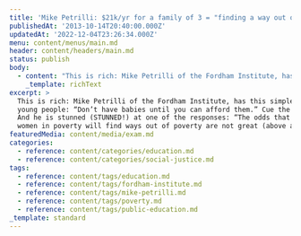 ```yaml
---
title: 'Mike Petrilli: $21k/yr for a family of 3 = "finding a way out of poverty"'
publishedAt: '2013-10-14T20:40:00.000Z'
updatedAt: '2022-12-04T23:26:34.000Z'
menu: content/menus/main.md
header: content/headers/main.md
status: publish
body:
  - content: "This is rich: Mike Petrilli of the Fordham Institute, has this simple rule for young people: \"Don't have babies until you can afford them.\" Cue the outrage.\n\nAnd he is stunned (STUNNED!) at one of the responses: \"The odds that young women in poverty will find ways out of poverty are not great (above all in today's economy and wage scale).\"\n\nYou might think this is not surprising, if you are aware of America's decreasing wage mobility and widening inequality. But Petrilli is stunned. Getting out of poverty is easy! Anyone can do it. All a family of 3 (mother, father, baby) has to is [make $21k/year](http://blogs.edweek.org/edweek/Bridging-Differences/2013/10/has_the_left_lost_faith_in_upw.html) and they will \"find a way out of poverty\":\n\n<ExtendedQuote citation=\"\">\n  Today the federal [income poverty threshold](http://aspe.hhs.gov/poverty/13poverty.cfm) for a single person is $11,490. If that person works a minimum-wage job for 40 hours a week and for 50 weeks a year, she earns $14,500 per year. Ergo, she's not poor, at least according to the official definition. (To be sure, she's not living the high life either--and is almost surely sharing a home with family or friends to make ends meet.)\n\n  What if this worker has a baby? Now things get much more challenging. The poverty threshold for a family of two is $15,510; a minimum-wage job is no longer enough. Furthermore, working 40 hours a week is tough when you've got a baby to care for. On the other hand, additional government benefits kick in--the earned income tax credit, childcare subsidies, food stamps, possibly housing vouchers--that might keep our worker (and her baby) just a notch above the poverty line.\n\n  Of course, if she has a husband, things start to look brighter. Let's say he works 40 hours a week, and she works 20, both at the federal minimum wage. That gives them an income of $21,750--above the poverty threshold of $19,530 for a family of three--not including the earned-income tax credit, food stamps, and other government benefits.\n</ExtendedQuote>\n\nThis is leads to the obvious conclusion: Liberals are pessimists who don't believe in the human spirit or the will to overcome.\n\n<ExtendedQuote citation=\"\">\n  I get the impression from many on the left, however, that they no longer believe in education as the great equalizer or even as a springboard to greater opportunities. They seem to glumly accept that children born into poverty are destined to do poorly in school, and will be lucky to end up in low-skilled jobs as adults...\n\n  That approach to \"poverty fighting\" is wrong on at least two counts. First, it's deeply pessimistic, taking a permanent underclass as a given while giving up on an immense amount of human potential. Second, it's naïve, both economically and politically. If we raise the minimum wage dramatically, won't employers replace workers with robots or export the jobs to far-away places? And if taxpayers are asked to support perpetual benefits for a permanent underclass, don't we think they will eventually rebel?\n</ExtendedQuote>\n\nUnfortunately, his optimism is quite misplaced. The reason those on the left carp about poverty is because it makes the progress education can make in these areas far more difficult. Poverty is a major obstacle; you can spend lots of time telling people it's not that hard to get over the obstacle, but it would be a lot easier to just remove the brick wall from the road.\n\nThat being said, he's not really right (and this is news to me, for what it's worth), but education [can't really fix poverty.](http://mattbruenig.com/2013/09/21/education-and-poverty-again/):\n\n<ExtendedQuote citation=\"\">\n  Now let\x92s focus our attention on number one, that education is a way to reduce poverty. In fact, we have dramatically ramped up educational attainment in the US in the last forty years or so and poverty has not taken a dive. As a basic logical matter, being more educated doesn\x92t make you less poor. Having more money makes you less poor. So education, even if you think it is necessary, is not sufficient to end poverty. You need distributive institutions that actually generate a specific distributive result, and education is certainly not sufficient for ensuring that happens. A more educated populace will probably be more productive, but that too \x97 as we have seen for the last four decades \x97 is not sufficient for ensuring the gains of such productivity increases flow to the non-rich. Education is good, but sufficient for solving poverty it is not.\n</ExtendedQuote>\n\nInstead, what we end up with is a punitive system that punishes schools, teachers, and students for what essentially is a cultural/system problem. Quite simply, if the goal is to improve achievement in schools, the out-of-school factors are going to have a lot more impact than in-school ones:\n\n<ExtendedQuote citation=\"\">\n  Another [study](http://anniemurphypaul.us2.list-manage.com/track/click?u=bc04df008d4705e4e77c2eb35\\&id=96fa4e4e79\\&e=c73b114bbb), published in the Review of Economics and Statistics, reports that the effort put forth by parents (reading stories aloud, meeting with teachers) has a bigger impact on their children\x92s educational achievement than the effort expended by either teachers or the students themselves. And a third [study](http://anniemurphypaul.us2.list-manage1.com/track/click?u=bc04df008d4705e4e77c2eb35\\&id=55546b7b0f\\&e=c73b114bbb) concludes that schools would have to increase their spending by more than $1,000 per pupil in order to achieve the same results that are gained with parental involvement (not likely in this stretched economic era).\n</ExtendedQuote>\n\nIt's just intellectually easier to blame individuals for their own failings rather than reckon with the system that produced unequal outcomes.\n"
    _template: richText
excerpt: >
  This is rich: Mike Petrilli of the Fordham Institute, has this simple rule for
  young people: “Don’t have babies until you can afford them.” Cue the outrage.
  And he is stunned (STUNNED!) at one of the responses: “The odds that young
  women in poverty will find ways out of poverty are not great (above all \[…]
featuredMedia: content/media/exam.md
categories:
  - reference: content/categories/education.md
  - reference: content/categories/social-justice.md
tags:
  - reference: content/tags/education.md
  - reference: content/tags/fordham-institute.md
  - reference: content/tags/mike-petrilli.md
  - reference: content/tags/poverty.md
  - reference: content/tags/public-education.md
_template: standard
---
```



